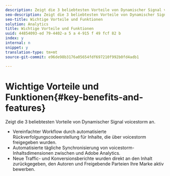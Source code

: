 ```yaml
---
description: Zeigt die 3 beliebtesten Vorteile von Dynamischer Signal voicestorm an.
seo-description: Zeigt die 3 beliebtesten Vorteile von Dynamischer Signal voicestorm an.
seo-title: Wichtige Vorteile und Funktionen
solution: Analytics
title: Wichtige Vorteile und Funktionen
uuid: 44854093-ed 79-4402-a 5 a 4-915 f 49 fcf 82 b
index: y
internal: n
snippet: y
translation-type: tm+mt
source-git-commit: e96de98b3176a05654fdf697210f992b0fd4adb1

---
```



# Wichtige Vorteile und Funktionen{#key-benefits-and-features}

Zeigt die 3 beliebtesten Vorteile von Dynamischer Signal voicestorm an.

* Vereinfachter Workflow durch automatisierte Rückverfolgungscodeerstellung für Inhalte, die über voicestorm freigegeben wurden.
* Automatisierte tägliche Synchronisierung von voicestorm-Inhaltsdimensionen zwischen und Adobe Analytics.
* Neue Traffic- und Konversionsberichte wurden direkt an den Inhalt zurückgegeben, den Autoren und Freigebende Parteien Ihre Marke aktiv bewerben.

